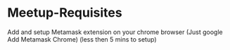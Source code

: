 # Meetup-Requisites


Add and setup Metamask extension on your chrome browser (Just google Add Metamask Chrome) (less then 5 mins to setup)



